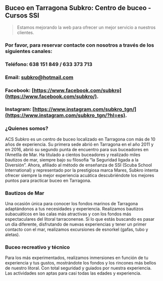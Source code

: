## Buceo en Tarragona Subkro: Centro de buceo - Cursos SSI

> Estamos mejorando la web para ofrecer un mejor servicio a nuestros clientes.

### Por favor, para reservar contacte con nosotros a través de los siguientes canales:

### Teléfono: 638 151 849 / 633 373 713

### Email: subkro@hotmail.com

### Facebook: [https://www.facebook.com/subkro](https://www.facebook.com/subkro/).

### Instagram: [https://www.instagram.com/subkro_tgn/](https://www.instagram.com/subkro_tgn/?hl=es).

### ¿Quienes somos?

ACS Subkro es un centro de buceo localizado en Tarragona con más de 10 años de experiencia. Su primera sede abrió en Tarragona en el año 2011 y en 2016, abrió su segundo punta de encuentro para sus buceadores en l’Ametlla de Mar. Ha titulado a cientos buceadores y realizado miles bautizos de mar, siempre bajo su filosofía “la Seguridad ligada a la Diversión”. Ahora, afiliado al método de enseñanza de SSI (Scuba School International) y representado por la prestigiosa marca Mares, Subkro intenta ofrecer siempre la mejor experiencia acuática descubriéndote los mejores puntos para practicar buceo en Tarragona.

### Bautizos de Mar
Una ocasión única para conocer los fondos marinos de Tarragona adaptándonos a tus necesidades y experiencia.
Realizamos bautizos subacuáticos en las calas más atractivas y con los fondos más espectaculares del litoral tarraconense.
Si lo que estás buscando es pasar un día diferente, disfrutando de nuevas experiencias y tener un primer contacto con el mar, realizamos excursiones de esnorkel (gafas, tubo y aletas).

### Buceo recreativo y técnico
Para los más experimentados, realizamos inmersiones en función de tu experiencia y tus gustos, mostrándote los fondos y los rincones más bellos de nuestro litoral. Con total seguridad y guiados por nuestra experiencia. Las actividades son aptas para casi todas las edades y experiencia.
